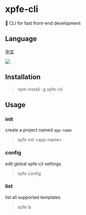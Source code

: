 # xpfe-cli
🚀 CLI for fast front-end development

## Language

[中文](https://github.com/excaliburhan/xpfe-cli/blob/master/docs/zh_CN.md)

![](http://static.excaliburhan.com/demo/xpfe-cli.gif)

## Installation

> npm install -g xpfe-cli

## Usage

### init

create a project named `app-name`

> xpfe init \<app-name\>

### config

edit global xpfe-cli settings

> xpfe config
### list

list all supported templates

> xpfe ls

